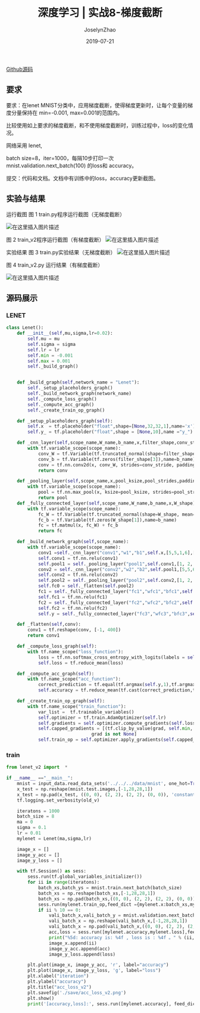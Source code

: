 ﻿---
layout:     post
title:      深度学习 | 实战8-梯度截断
subtitle:
date:       2019-07-21
author:     JoselynZhao
header-img: img/post-bg-os-metro.jpg
catalog: true
tags:
    - Deep Learning
    - Python
    - TensorFlow

---
[Github源码](https://github.com/joselynzhao/DeepLearning.Advanceing/tree/master/DL_8/work)

## 要求
要求：在lenet MNIST分类中，应用梯度截断，使得梯度更新时，让每个变量的梯度分量保持在 min=-0.001, max=0.001的范围内。

比较使用如上要求的梯度截断，和不使用梯度截断时，训练过程中，loss的变化情况。

网络采用 lenet,

batch size=8，iter=1000，每隔10步打印一次 mnist.validation.next_batch(100) 的loss和 accuracy。

提交：代码和文档。文档中有训练中的loss，accuracy更新截图。

## 实验与结果
运行截图
图 1 train.py程序运行截图（无梯度截断）

![在这里插入图片描述](https://img-blog.csdnimg.cn/20190717190359313.png?x-oss-process=image/watermark,type_ZmFuZ3poZW5naGVpdGk,shadow_10,text_aHR0cHM6Ly9ibG9nLmNzZG4ubmV0L05HVWV2ZXIxNQ==,size_16,color_FFFFFF,t_70)

图 2 train_v2程序运行截图（有梯度截断）
![在这里插入图片描述](https://img-blog.csdnimg.cn/20190717190404556.png?x-oss-process=image/watermark,type_ZmFuZ3poZW5naGVpdGk,shadow_10,text_aHR0cHM6Ly9ibG9nLmNzZG4ubmV0L05HVWV2ZXIxNQ==,size_16,color_FFFFFF,t_70)

实验结果
图 3 train.py实验结果（无梯度截断）
![在这里插入图片描述](https://img-blog.csdnimg.cn/20190717190411732.png?x-oss-process=image/watermark,type_ZmFuZ3poZW5naGVpdGk,shadow_10,text_aHR0cHM6Ly9ibG9nLmNzZG4ubmV0L05HVWV2ZXIxNQ==,size_16,color_FFFFFF,t_70)

图 4 train_v2.py 运行结果（有梯度截断）

![在这里插入图片描述](https://img-blog.csdnimg.cn/20190717190416906.png?x-oss-process=image/watermark,type_ZmFuZ3poZW5naGVpdGk,shadow_10,text_aHR0cHM6Ly9ibG9nLmNzZG4ubmV0L05HVWV2ZXIxNQ==,size_16,color_FFFFFF,t_70)

## 源码展示
### LENET
```py
class Lenet():
    def __init__(self,mu,sigma,lr=0.02):
        self.mu = mu
        self.sigma = sigma
        self.lr = lr
        self.min = -0.001
        self.max = 0.001
        self._build_graph()


    def _build_graph(self,network_name = "Lenet"):
        self._setup_placeholders_graph()
        self._build_network_graph(network_name)
        self._compute_loss_graph()
        self._compute_acc_graph()
        self._create_train_op_graph()

    def _setup_placeholders_graph(self):
        self.x  = tf.placeholder("float",shape=[None,32,32,1],name='x')
        self.y_ = tf.placeholder("float",shape = [None,10],name ="y_")

    def _cnn_layer(self,scope_name,W_name,b_name,x,filter_shape,conv_stride,padding_tag="VALID"):
        with tf.variable_scope(scope_name):
            conv_W = tf.Variable(tf.truncated_normal(shape=filter_shape, mean=self.mu, stddev=self.sigma), name=W_name)
            conv_b = tf.Variable(tf.zeros(filter_shape[3]),name=b_name)
            conv = tf.nn.conv2d(x, conv_W, strides=conv_stride, padding=padding_tag) + conv_b
            return conv

    def _pooling_layer(self,scope_name,x,pool_ksize,pool_strides,padding_tag="VALID"):
        with tf.variable_scope(scope_name):
            pool = tf.nn.max_pool(x, ksize=pool_ksize, strides=pool_strides, padding=padding_tag)
            return pool
    def _fully_connected_layer(self,scope_name,W_name,b_name,x,W_shape):
        with tf.variable_scope(scope_name):
            fc_W = tf.Variable(tf.truncated_normal(shape=W_shape, mean=self.mu, stddev=self.sigma),name=W_name)
            fc_b = tf.Variable(tf.zeros(W_shape[1]),name=b_name)
            fc = tf.matmul(x, fc_W) + fc_b
            return fc

    def _build_network_graph(self,scope_name):
        with tf.variable_scope(scope_name):
            conv1 =self._cnn_layer("conv1","w1","b1",self.x,[5,5,1,6],[1, 1, 1, 1])
            self.conv1 = tf.nn.relu(conv1)
            self.pool1 = self._pooling_layer("pool1",self.conv1,[1, 2, 2, 1],[1, 2, 2, 1])
            conv2 = self._cnn_layer("conv2","w2","b2",self.pool1,[5,5,6,16],[1, 1, 1, 1])
            self.conv2 = tf.nn.relu(conv2)
            self.pool2 = self._pooling_layer("pool2",self.conv2,[1, 2, 2, 1],[1, 2, 2, 1])
            self.fc0 = self._flatten(self.pool2)
            fc1 = self._fully_connected_layer("fc1","wfc1","bfc1",self.fc0,[400,120])
            self.fc1 = tf.nn.relu(fc1)
            fc2 = self._fully_connected_layer("fc2","wfc2","bfc2",self.fc1,[120,84])
            self.fc2 = tf.nn.relu(fc2)
            self.y = self._fully_connected_layer("fc3","wfc3","bfc3",self.fc2,[84,10])

    def _flatten(self,conv):
        conv1 = tf.reshape(conv, [-1, 400])
        return conv1

    def _compute_loss_graph(self):
        with tf.name_scope("loss_function"):
            loss = tf.nn.softmax_cross_entropy_with_logits(labels = self.y_,logits = self.y)
            self.loss = tf.reduce_mean(loss)

    def _compute_acc_graph(self):
        with tf.name_scope("acc_function"):
            correct_prediction = tf.equal(tf.argmax(self.y,1),tf.argmax(self.y_,1))
            self.accuracy = tf.reduce_mean(tf.cast(correct_prediction,tf.float32))

    def _create_train_op_graph(self):
        with tf.name_scope("train_function"):
            var_list =  tf.trainable_variables()
            self.optimizer = tf.train.AdamOptimizer(self.lr)
            self.gradients = self.optimizer.compute_gradients(self.loss, var_list)
            self.capped_gradients = [(tf.clip_by_value(grad, self.min, self.max), var) for grad, var in self.gradients if
                                grad is not None]
            self.train_op = self.optimizer.apply_gradients(self.capped_gradients)
```


### train

```py
from lenet_v2 import  *

if __name__ =="__main__":
    mnist = input_data.read_data_sets('../../../data/mnist', one_hot=True)
    x_test = np.reshape(mnist.test.images,[-1,28,28,1])
    x_test = np.pad(x_test, ((0, 0), (2, 2), (2, 2), (0, 0)), 'constant')    # print("Updated Image Shape: {}".format(X_train[0].shape))
    tf.logging.set_verbosity(old_v)

    iteratons = 1000
    batch_size = 8
    ma = 0
    sigma = 0.1
    lr = 0.01
    mylenet = Lenet(ma,sigma,lr)

    image_x = []
    image_y_acc = []
    image_y_loss = []

    with tf.Session() as sess:
        sess.run(tf.global_variables_initializer())
        for ii in range(iteratons):
            batch_xs,batch_ys = mnist.train.next_batch(batch_size)
            batch_xs = np.reshape(batch_xs,[-1,28,28,1])
            batch_xs = np.pad(batch_xs,((0, 0), (2, 2), (2, 2), (0, 0)), 'constant')
            sess.run(mylenet.train_op,feed_dict ={mylenet.x:batch_xs,mylenet.y_:batch_ys})
            if ii % 10 == 0:
                vali_batch_x,vali_batch_y = mnist.validation.next_batch(100)
                vali_batch_x = np.reshape(vali_batch_x,[-1,28,28,1])
                vali_batch_x = np.pad(vali_batch_x,((0, 0), (2, 2), (2, 2), (0, 0)), 'constant')
                acc,loss = sess.run([mylenet.accuracy,mylenet.loss],feed_dict ={mylenet.x:vali_batch_x,mylenet.y_:vali_batch_y})
                print("%5d: accuracy is: %4f , loss is : %4f 。" % (ii, acc, loss))
                image_x.append(ii)
                image_y_acc.append(acc)
                image_y_loss.append(loss)

        plt.plot(image_x, image_y_acc, 'r', label="accuracy")
        plt.plot(image_x, image_y_loss, 'g', label="loss")
        plt.xlabel("iteration")
        plt.ylabel("accuracy")
        plt.title("acc_loss_v2")
        plt.savefig('./save/acc_loss_v2.png')
        plt.show()
        print('[accuracy,loss]:', sess.run([mylenet.accuracy], feed_dict={mylenet.x:x_test,mylenet.y_:mnist.test.labels}))
```

